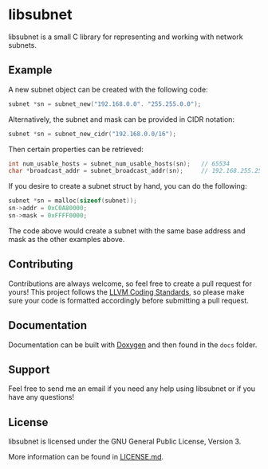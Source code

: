 # libsubnet
libsubnet is a small C library for representing and working with network subnets.

## Example
A new subnet object can be created with the following code:

```c
subnet *sn = subnet_new("192.168.0.0". "255.255.0.0");
````

Alternatively, the subnet and mask can be provided in CIDR notation:

```c
subnet *sn = subnet_new_cidr("192.168.0.0/16");
```

Then certain properties can be retrieved:

```c
int num_usable_hosts = subnet_num_usable_hosts(sn);   // 65534
char *broadcast_addr = subnet_broadcast_addr(sn);     // 192.168.255.255
```

If you desire to create a subnet struct by hand, you can do the following:

```c
subnet *sn = malloc(sizeof(subnet));
sn->addr = 0xC0A80000;
sn->mask = 0xFFFF0000;
```

The code above would create a subnet with the same base address and mask as the other examples above.

## Contributing
Contributions are always welcome, so feel free to create a pull request for yours! This project follows the [LLVM Coding Standards](https://llvm.org/docs/CodingStandards.html), so please make sure your code is formatted accordingly before submitting a pull request.

## Documentation
Documentation can be built with [Doxygen](http://www.doxygen.nl/) and then found in the `docs` folder.

## Support
Feel free to send me an email if you need any help using libsubnet or if you have any questions!

## License
libsubnet is licensed under the GNU General Public License, Version 3.

More information can be found in [LICENSE.md](LICENSE.md).
